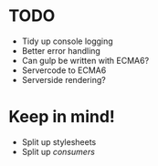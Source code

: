 # TODO
- Tidy up console logging
- Better error handling
- Can gulp be written with ECMA6?
- Servercode to ECMA6
- Serverside rendering?

# Keep in mind!
- Split up stylesheets
- Split up _consumers_
